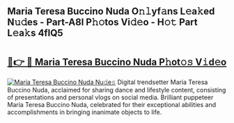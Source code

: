 ## Maria Teresa Buccino Nuda O𝚗𝚕yf𝚊ns L𝚎a𝚔ed N𝚞𝚍es - Part-A8l P𝚑𝚘tos Vi𝚍𝚎o - H𝚘𝚝 Part L𝚎a𝚔s 4flQ5

# <h2><a href="http://kf13rqw.oniu.top/?m=Maria+Teresa+Buccino+Nuda">🔗👉 🔴 Maria Teresa Buccino Nuda P𝚑ot𝚘𝚜 V𝚒d𝚎o</a></h2>

[![Maria Teresa Buccino Nuda Nu𝚍e𝚜](https://i.imgur.com/0qMVB7G.gif)](http://kf13rqw.oniu.top/?m=Maria+Teresa+Buccino+Nuda)
Digital trendsetter Maria Teresa Buccino Nuda, acclaimed for sharing dance and lifestyle content, consisting of presentations and personal vlogs on social media. Brilliant puppeteer Maria Teresa Buccino Nuda, celebrated for their exceptional abilities and accomplishments in bringing inanimate objects to life.  
